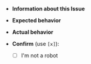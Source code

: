 [//]: # ( Please use this template )
[//]: # ( http://crimeflare.eu.org )


- **Information about this Issue**



- **Expected behavior**



- **Actual behavior**



- **Confirm** (use `[x]`):
  - [ ] I'm not a robot
